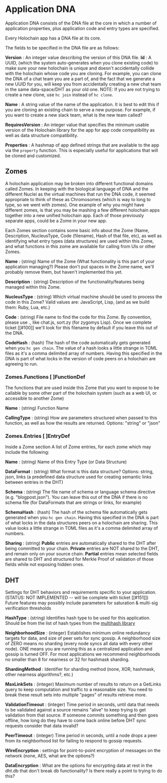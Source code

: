 # Application DNA

Application DNA consists of the DNA file at the core in which a number of application properties, plus application code and entry types are specified.

Every Holochain app has a DNA file at its core.

The fields to be specified in the DNA file are as follows:

**Version**
 : An integer value describing the version of this DNA file.
**Id**
 : A UUID, (which the system auto-generates when you clone existing code) to make sure your new holochain is unique and doesn't accidentally collide with the holochain whose code you are cloning. For example, you can clone the DNA of a chat team you are a part of, and the fact that we generate a new UUID for you, will keep you from accidentally creating a new chat team in the same data-space/DHT as your old one. NOTE: If you are not trying to create a new clone, use `hc join` instead of `hc clone`.

**Name**
 : A string value of the name of the application. It is best to edit this if you are cloning an existing chain to serve a new purpose. For example, if you want to create a new slack team, what is the new team called?

**RequiresVersion**
 : An integer value that specifies the minimum usable version of the Holochain library for the app for app code compatibility as well as data structure compatibility.

**Properties**
 : A hashmap of app defined strings that are available to the app via the `property` function.  This is especially useful for applications that will be cloned and customized.

## Zomes 
A holochain application may be broken into different functional domains called Zomes. In keeping with the biological language of DNA and the different Nuclei as the virtual machines that run the DNA code, it seemed appropriate to think of these as Chromosomes (which is way to long to type, so we went with zomes). One example of why you might have different zomes, is that you may be mashing a few different holochain apps together into a new unified holochain app. Each of those previously separate apps, could be a Zome in your new app.

Each Zomes section contains some basic info about the Zome (Name, Description, NucleusType, Code (filename), Hash of that file, etc), as well as identifying what entry types (data structures) are used within this Zome, and what functions in this zome are available for calling from UIs or other Zomes.

**Name**
 : (string) Name of the Zome (What functionality is this part of your application managing?) Please don't put spaces in the Zome name, we'll probably remove them, but haven't implemented this yet.

**Description**
 : (string) Description of the functionality/features being managed within this Zome.

**NucleusType**
 : (string) Which virtual machine should be used to process the code in this Zome? Valid values are: JavaScript, Lisp, (and as we build them: Ruby, Lua, etc.)

**Code**
 : (string) File name to find the code for this Zome. By convention, please use <ZomeName>.<LanguageExtension>, like chat.js, sort.zy (for zygomys Lisp). Once we complete ticket [[#100]] we'll look for this filename by default if you leave this out of the DNA.

**CodeHash**
 : (hash) The hash of the code automatically gets generated when you `hc gen chain`. The value of a hash looks a little strange in TOML files as it's a comma delimited array of numbers. Having this specified in the DNA is part of what locks in the version of code peers on a holochain are agreeing to run.

### Zomes.Functions   [ ]FunctionDef
The functions that are used inside this Zome that you want to expose to be callable by some other part of the holochain system (such as a web UI, or accessible to another Zome)

**Name**
 : (string) Function Name 

**CallingType**
 : (string) How are parameters structured when passed to this function, as well as how the results are returned. Options: "string" or "json" 

### Zomes.Entries     [ ]EntryDef
Inside a Zome section A list of Zome entries, for each zome which may include the following:

**Name**
  : (string) Name of this Entry Type (or Data Structure)

**DataFormat**
  : (string) What format is this data structure? Options: string, json, links (a predefined data structure used for creating semantic links between entries in the DHT)

**Schema**
 : (string) The file name of schema or language schema directive (e.g. "blogpost.json"). You can leave this out of the DNA if there is no schema file (for DataFormats that are strings or links, for example)

**SchemaHash**
 : (hash) The hash of the schema file automatically gets generated when you `hc gen chain`. Having this specified in the DNA is part of what locks in the data structures peers on a holochain are sharing. This value looks a little strange in TOML files as it's a comma delimited array of numbers. 

**Sharing**
 : (string) **Public** entries are automatically shared to the DHT after being committed to your chain. **Private** entries are NOT shared to the DHT, and remain only on your source chain. **Partial** entries mean selected fields are shared to DHT and structured for Merkle Proof of validation of those fields while not exposing hidden ones.

## DHT 
Settings for DHT behaviors and requirements specific to your application. (STATUS: NOT IMPLEMENTED -- will be complete with ticket [[#151]]) Future features may possibly include parameters for saturation & multi-sig verification thresholds

**HashType**
 : (string) Identifies hash type to be used for this application.  Should be from the list of hash types from the [multihash library](http://multiformats.io/multihash/)

**NeighborhoodSize**
 : (integer) Establishes minimum online redundancy targets for data, and size of peer sets for sync gossip. A neighborhood size of ZERO means no sharding (every node syncs all data with every other node). ONE means you are running this as a centralized application and gossip is turned OFF. For most applications we recommend neighborhoods no smaller than 8 for nearness or 32 for hashmask sharding. 

**ShardingMethod**
 : Identifier for sharding method (none, XOR, hashmask, other nearness algorithms?, etc.)

**MaxLinkSets**
 : (integer) Maximum number of results to return on a GetLinks query to keep computation and traffic to a reasonable size. You need to break these result sets into multiple "pages" of results retrieve more.

**ValidationTimeout**
 : (integer) Time period in seconds, until data that needs to be validated against a source remains "alive" to keep trying to get validation from that source. If someone commits something and then goes offline, how long do they have to come back online before DHT sync requests consider that data invalid? 

**PeerTimeout**
 : (integer) Time period in seconds, until a node drops a peer from its neighborhood list for failing to respond to gossip requests.

**WireEncryption**
 : settings for point-to-point encryption of messages on the network (none, AES, what are the options?)

**DataEncryption**
 : What are the options for encrypting data at rest in the dht.db that don't break db functionality? Is there really a point to trying to do this?
